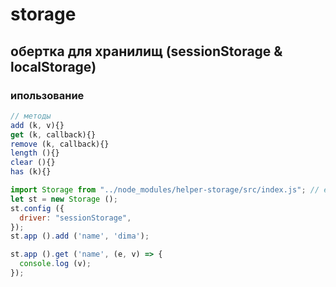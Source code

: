 # storage
## обертка для хранилищ (sessionStorage & localStorage)
### ипользование
```js
// методы
add (k, v){}
get (k, callback){}
remove (k, callback){}
length (){}
clear (){}
has (k){}
```

```js
import Storage from "../node_modules/helper-storage/src/index.js"; // если ставить через npm
let st = new Storage ();
st.config ({
  driver: "sessionStorage",
});
st.app ().add ('name', 'dima');

st.app ().get ('name', (e, v) => {
  console.log (v);
});	
```
